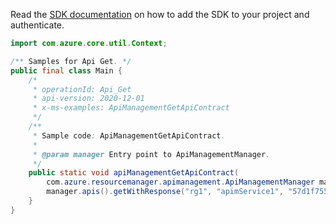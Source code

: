 Read the [SDK documentation](https://github.com/Azure/azure-sdk-for-java/blob/azure-resourcemanager-apimanagement_1.0.0-beta.2/sdk/apimanagement/azure-resourcemanager-apimanagement/README.md) on how to add the SDK to your project and authenticate.

```java
import com.azure.core.util.Context;

/** Samples for Api Get. */
public final class Main {
    /*
     * operationId: Api_Get
     * api-version: 2020-12-01
     * x-ms-examples: ApiManagementGetApiContract
     */
    /**
     * Sample code: ApiManagementGetApiContract.
     *
     * @param manager Entry point to ApiManagementManager.
     */
    public static void apiManagementGetApiContract(
        com.azure.resourcemanager.apimanagement.ApiManagementManager manager) {
        manager.apis().getWithResponse("rg1", "apimService1", "57d1f7558aa04f15146d9d8a", Context.NONE);
    }
}
```
